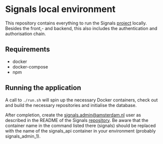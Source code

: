 # Signals local environment
This repository contains everything to run the Signals [project][signals_repo] locally. Besides
the front,- and backend, this also includes the authentication and authorisation chain.


## Requirements

- docker
- docker-compose
- npm

## Running the application 

A call to ```./run.sh``` will spin up the necessary Docker containers, check out and build the
necessary repositories and initialise the database.

After completion, create the signals.admin@amsterdam.nl user as described in the README of the
Signals [repository][signals_repo]. Be aware that the container name in the command listed there
(signals) should be replaced with the name of the signals_api container in your environment
(probably signals_admin_1).


[signals_repo]: https://github.com/Amsterdam/signals